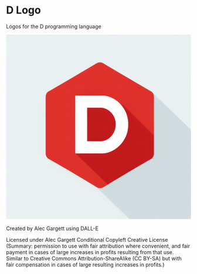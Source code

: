 # D Logo

Logos for the D programming language

<img src="https://raw.githubusercontent.com/alecgargett/dlogos/master/dlogo1_ag.png" alt="D Logo 1" />

Created by Alec Gargett using DALL-E

Licensed under Alec Gargett Conditional Copyleft Creative License (Summary: permission to use with fair attribution where convenient, and fair payment in cases of large increases in profits resulting from that use. Similar to Creative Commons Attribution-ShareAlike (CC BY-SA) but with fair compensation in cases of large resulting increases in profits.)
